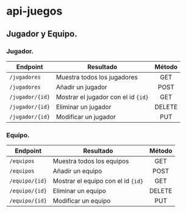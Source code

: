 # api-juegos
## Jugador y Equipo.
### Jugador.
| Endpoint         | Resultado                           | Método |
| ---------------- | ----------------------------------- | :----: |
| `/jugadores`     | Muestra todos los jugadores         |  GET   |
| `/jugadores`     | Añadir un jugador                   |  POST  |
| `/jugador/{id}`  | Mostrar el jugador con el id `{id}` |  GET   |
| `/jugador/{id}`  | Eliminar un jugador                 | DELETE |
| `/jugador/{id}`  | Modificar un jugador                |  PUT   |

### Equipo.
| Endpoint         | Resultado                           | Método |
| ---------------- | ----------------------------------- | :----: |
| `/equipos`       | Muestra todos los equipos           |  GET   |
| `/equipos`       | Añadir un equipo                    |  POST  |
| `/equipo/{id}`   | Mostrar el equipo con el id `{id}`  |  GET   |
| `/equipo/{id}`   | Eliminar un equipo                  | DELETE |
| `/equipo/{id}`   | Modificar un equipo                 |  PUT   |
